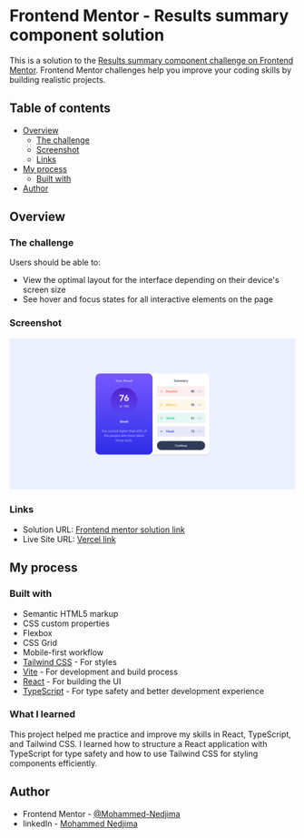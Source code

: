 # Frontend Mentor - Results summary component solution

This is a solution to the [Results summary component challenge on Frontend Mentor](https://www.frontendmentor.io/challenges/results-summary-component-CE_K6s0maV). Frontend Mentor challenges help you improve your coding skills by building realistic projects.

## Table of contents

- [Overview](#overview)
  - [The challenge](#the-challenge)
  - [Screenshot](#screenshot)
  - [Links](#links)
- [My process](#my-process)
  - [Built with](#built-with)
- [Author](#author)






## Overview

### The challenge

Users should be able to:

- View the optimal layout for the interface depending on their device's screen size
- See hover and focus states for all interactive elements on the page

### Screenshot

![](./design/screenshot.png)

### Links

- Solution URL: [Frontend mentor solution link](https://your-solution-url.com)
- Live Site URL: [Vercel link](https://results-summary-component-virid-tau.vercel.app/)

## My process

### Built with

- Semantic HTML5 markup
- CSS custom properties
- Flexbox
- CSS Grid
- Mobile-first workflow
- [Tailwind CSS](https://tailwindcss.com/) - For styles
- [Vite](https://vitejs.dev/) - For development and build process
- [React](https://reactjs.org/) - For building the UI
- [TypeScript](https://www.typescriptlang.org/) - For type safety and better development experience

### What I learned

This project helped me practice and improve my skills in React, TypeScript, and Tailwind CSS. I learned how to structure a React application with TypeScript for type safety and how to use Tailwind CSS for styling components efficiently.

## Author

- Frontend Mentor - [@Mohammed-Nedjima](https://www.frontendmentor.io/profile/Mohammed-Nedjima)
- linkedIn - [Mohammed Nedjima](https://www.linkedin.com/in/mohammed-ayoub-nedjima/)
